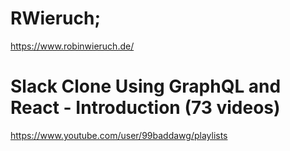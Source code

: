 # RWieruch;
https://www.robinwieruch.de/

# Slack Clone Using GraphQL and React - Introduction (73 videos)
https://www.youtube.com/user/99baddawg/playlists
